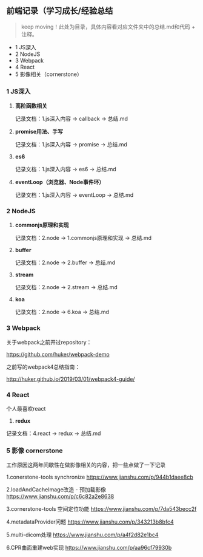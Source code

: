 ## 前端记录（学习成长/经验总结
> keep moving！此处为目录，具体内容看对应文件夹中的总结.md和代码 + 注释。

- 1 JS深入
- 2 NodeJS
- 3 Webpack
- 4 React
- 5 影像相关（cornerstone）

### 1 JS深入
1. **高阶函数相关**

   记录文档：1.js深入内容 -> callback -> 总结.md

2. **promise用法、手写**

   记录文档：1.js深入内容 -> promise -> 总结.md

3. **es6** 

   记录文档：1.js深入内容 -> es6 -> 总结.md

4. **eventLoop（浏览器、Node事件环）**

   记录文档：1.js深入内容 -> eventLoop -> 总结.md

### 2 NodeJS

1. **commonjs原理和实现**

   记录文档：2.node -> 1.commonjs原理和实现 -> 总结.md

2. **buffer**

   记录文档：2.node -> 2.buffer -> 总结.md

4. **stream**

   记录文档：2.node -> 2.stream -> 总结.md

6. **koa**

   记录文档：2.node -> 6.koa -> 总结.md

 ### 3 Webpack

关于webpack之前开过repository：

https://github.com/huker/webpack-demo

之前写的webpack4总结指南：

http://huker.github.io/2019/03/01/webpack4-guide/

### 4 React

个人最喜欢react
1. **redux**

  记录文档：4.react -> redux -> 总结.md
  
### 5 影像 cornerstone
工作原因这两年间歇性在做影像相关的内容，把一些点做了一下记录

1.conerstone-tools synchronize
https://www.jianshu.com/p/944b1daee8cb

2.loadAndCacheImage改造 - 预加载影像
https://www.jianshu.com/p/c6c82a2e8638

3.cornerstone-tools 空间定位功能
https://www.jianshu.com/p/7da543becc2f

4.metadataProvider问题
https://www.jianshu.com/p/343213b8bfc4

5.multi-dicom处理
https://www.jianshu.com/p/a4f2d82e1bc4

6.CPR曲面重建web实现
https://www.jianshu.com/p/aa96cf79930b